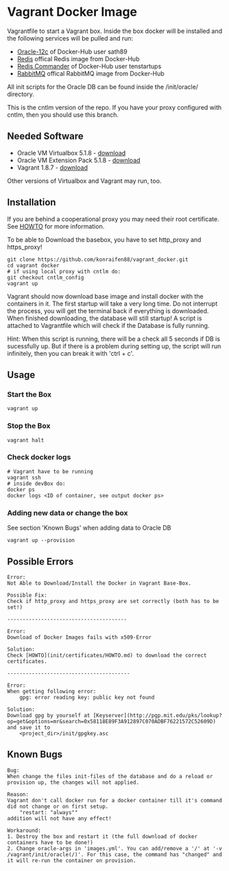 # Vagrant Docker Image

Vagrantfile to start a Vagrant box. Inside the box docker will be installed and the following services will be pulled and run:

* [Oracle-12c](https://hub.docker.com/r/sath89/oracle-12c/) of Docker-Hub user sath89
* [Redis](https://hub.docker.com/_/redis/) offical Redis image from Docker-Hub
* [Redis Commander](https://hub.docker.com/r/tenstartups/redis-commander/) of Docker-Hub user tenstartups
* [RabbitMQ](https://hub.docker.com/_/rabbitmq/) offical RabbitMQ image from Docker-Hub

All init scripts for the Oracle DB can be found inside the /init/oracle/ directory.

This is the cntlm version of the repo. If you have your proxy configured with cntlm, then you should use this branch.

## Needed Software

* Oracle VM Virtualbox 5.1.8 - [download](http://download.virtualbox.org/virtualbox/5.1.8/VirtualBox-5.1.8-111374-Win.exe)
* Oracle VM Extension Pack 5.1.8 - [download](http://download.virtualbox.org/virtualbox/5.1.8/Oracle_VM_VirtualBox_Extension_Pack-5.1.8.vbox-extpack)
* Vagrant 1.8.7 - [download](https://releases.hashicorp.com/vagrant/1.8.7/vagrant_1.8.7.msi)

Other versions of Virtualbox and Vagrant may run, too.

## Installation

If you are behind a cooperational proxy you may need their root certificate. 
See [HOWTO](init/certificates/HOWTO.md) for more information.

To be able to Download the basebox, you have to set http_proxy and https_proxy!

``` shell
git clone https://github.com/konraifen88/vagrant_docker.git
cd vagrant docker
# if using local proxy with cntlm do:
git checkout cntlm_config
vagrant up
```

Vagrant should now download base image and install docker with the containers in it.
The first startup will take a very long time. Do not interrupt the process, you will get the terminal back if everything is downloaded.
When finished downloading, the database will still startup!
A script is attached to Vagrantfile which will check if the Database is fully running. 

Hint:
When this script is running, there will be a check all 5 seconds if DB is sucessfully up. But if there is a problem during setting up, the script will run infinitely, then you can break it with 'ctrl + c'.

## Usage

### Start the Box

``` shell
vagrant up
```

### Stop the Box

``` shell
vagrant halt
```

### Check docker logs

``` shell
# Vagrant have to be running
vagrant ssh
# inside devBox do:
docker ps
docker logs <ID of container, see output docker ps>
```

### Adding new data or change the box
See section 'Known Bugs' when adding data to Oracle DB

``` shell
vagrant up --provision
```
	
## Possible Errors
	
	Error:
	Not Able to Download/Install the Docker in Vagrant Base-Box.
	
	Possible Fix:
	Check if http_proxy and https_proxy are set correctly (both has to be set!)
	
	---------------------------------------
	
	Error:
	Download of Docker Images fails with x509-Error
	
	Solution:
	Check [HOWTO](init/certificates/HOWTO.md) to download the correct certificates.
	
	----------------------------------------
	
	Error:
	When getting following error:
		gpg: error reading key: public key not found
		
	Solution:
	Download gpg by yourself at [Keyserver](http://pgp.mit.edu/pks/lookup?op=get&options=mr&search=0x58118E89F3A912897C070ADBF76221572C52609D)
	and save it to
		<project_dir>/init/gpgkey.asc
	

## Known Bugs

	Bug:
	When change the files init-files of the database and do a reload or provision up, the changes will not applied.
	
	Reason:
	Vagrant don't call docker run for a docker container till it's command did not change or on first setup. 
		"restart: "always""
	addition will not have any effect!
	
	Workaround:
	1. Destroy the box and restart it (the full download of docker containers have to be done!)
	2. Change oracle-args in 'images.yml'. You can add/remove a '/' at '-v /vagrant/init/oracle(/)'. For this case, the command has "changed" and it will re-run the container on provision. 